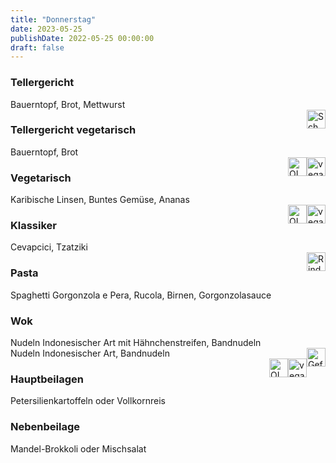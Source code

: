 ```yaml
---
title: "Donnerstag"
date: 2023-05-25
publishDate: 2022-05-25 00:00:00
draft: false
---
```

### Tellergericht  
<div class="flex-container">
<div>Bauerntopf, Brot, Mettwurst</div><div margin-left="auto"><img loading="lazy" src="../images/Schwein.png" style="float:right;" alt="Schwein.png" height=30px></div></div>

### Tellergericht vegetarisch  
<div class="flex-container">
<div>Bauerntopf, Brot</div><div margin-left="auto"><img loading="lazy" src="../images/vegan.png" style="float:right;" alt="vegan.png" height=30px><img loading="lazy" src="../images/OLV.png" style="float:right;" alt="OLV.png" height=30px></div></div>

### Vegetarisch  
<div class="flex-container">
<div>Karibische Linsen, Buntes Gemüse, Ananas</div><div margin-left="auto"><img loading="lazy" src="../images/vegan.png" style="float:right;" alt="vegan.png" height=30px><img loading="lazy" src="../images/OLV.png" style="float:right;" alt="OLV.png" height=30px></div></div>

### Klassiker  
<div class="flex-container">
<div>Cevapcici, Tzatziki</div><div margin-left="auto"><img loading="lazy" src="../images/Rind.png" style="float:right;" alt="Rind.png" height=30px></div></div>

### Pasta  
<div class="flex-container">
<div>Spaghetti Gorgonzola e Pera, Rucola, Birnen, Gorgonzolasauce</div><div margin-left="auto"></div></div>

### Wok  
<div class="flex-container">
<div>Nudeln Indonesischer Art mit Hähnchenstreifen, Bandnudeln</div><div margin-left="auto"><img loading="lazy" src="../images/Geflügel.png" style="float:right;" alt="Geflügel.png" height=30px></div></div><div class="flex-container">
<div>Nudeln Indonesischer Art, Bandnudeln</div><div margin-left="auto"><img loading="lazy" src="../images/vegan.png" style="float:right;" alt="vegan.png" height=30px><img loading="lazy" src="../images/OLV.png" style="float:right;" alt="OLV.png" height=30px></div></div>

### Hauptbeilagen  
<div class="flex-container">
<div>Petersilienkartoffeln oder Vollkornreis </div><div margin-left="auto"></div></div>

### Nebenbeilage  
<div class="flex-container">
<div>Mandel-Brokkoli oder Mischsalat </div><div margin-left="auto"></div></div>

